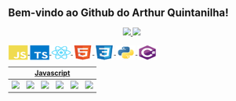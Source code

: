 ## Bem-vindo ao Github do Arthur Quintanilha!
<div align="center">
  <a href="https://github.com/arthurqui">
  <img height="180em" src="https://github-readme-stats.vercel.app/api?username=arthurqui&show_icons=true&theme=dracula&include_all_commits=true&count_private=true"/>
  <img height="180em" src="https://github-readme-stats.vercel.app/api/top-langs/?username=arthurqui&layout=compact&langs_count=7&theme=dracula"/>
</div>
<div style="display: inline_block"><br>
  <img align="center" alt="Js" height="30" width="40" src="https://raw.githubusercontent.com/devicons/devicon/master/icons/javascript/javascript-plain.svg">
  <img align="center" alt="Ts" height="30" width="40" src="https://raw.githubusercontent.com/devicons/devicon/master/icons/typescript/typescript-plain.svg">
  <img align="center" alt="React" height="30" width="40" src="https://raw.githubusercontent.com/devicons/devicon/master/icons/react/react-original.svg">
  <img align="center" alt="HTML" height="30" width="40" src="https://raw.githubusercontent.com/devicons/devicon/master/icons/html5/html5-original.svg">
  <img align="center" alt="CSS" height="30" width="40" src="https://raw.githubusercontent.com/devicons/devicon/master/icons/css3/css3-original.svg">
  <img align="center" alt="Python" height="30" width="40" src="https://raw.githubusercontent.com/devicons/devicon/master/icons/python/python-original.svg">
  <img align="center" alt="Csharp" height="30" width="40" src="https://raw.githubusercontent.com/devicons/devicon/master/icons/csharp/csharp-original.svg">
</div>
  
 <div> 
 
 <table border="0" align="center"  style="border-collapse:collapse;background-color:rgba(0, 0, 0, 0);">
    <tr>
        <th colspan="6">Javascript</th> 
    </tr>
    <tr>
        <th><a href="#"><img src="https://hermes.digitalinnovation.one/courses/badge/81d76cda-c615-41d7-84c4-c0437c7b545a.png" height="100"></a></th>
        <th><a href="#"><img src="https://hermes.digitalinnovation.one/courses/badge/81d76cda-c615-41d7-84c4-c0437c7b545a.png" height="100"></a></th>
        <th><a href="#"><img src="https://hermes.digitalinnovation.one/courses/badge/81d76cda-c615-41d7-84c4-c0437c7b545a.png" height="100"></a></th>
        <th><a href="#"><img src="https://hermes.digitalinnovation.one/courses/badge/81d76cda-c615-41d7-84c4-c0437c7b545a.png" height="100"></a></th>
        <th><a href="#"><img src="https://hermes.digitalinnovation.one/courses/badge/81d76cda-c615-41d7-84c4-c0437c7b545a.png" height="100"></a></th>
        <th><a href="#"><img src="https://hermes.digitalinnovation.one/courses/badge/81d76cda-c615-41d7-84c4-c0437c7b545a.png" height="100"></a></th>
    </tr>
  
    
</table>
 
 </div>
 

 
  
 
</div>
